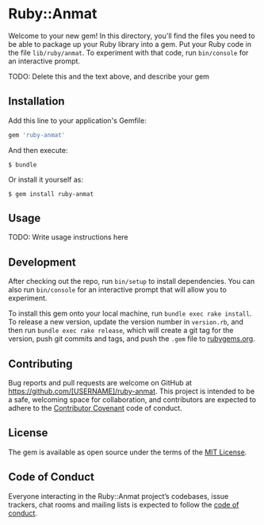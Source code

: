 # Ruby::Anmat

Welcome to your new gem! In this directory, you'll find the files you need to be able to package up your Ruby library into a gem. Put your Ruby code in the file `lib/ruby/anmat`. To experiment with that code, run `bin/console` for an interactive prompt.

TODO: Delete this and the text above, and describe your gem

## Installation

Add this line to your application's Gemfile:

```ruby
gem 'ruby-anmat'
```

And then execute:

    $ bundle

Or install it yourself as:

    $ gem install ruby-anmat

## Usage

TODO: Write usage instructions here

## Development

After checking out the repo, run `bin/setup` to install dependencies. You can also run `bin/console` for an interactive prompt that will allow you to experiment.

To install this gem onto your local machine, run `bundle exec rake install`. To release a new version, update the version number in `version.rb`, and then run `bundle exec rake release`, which will create a git tag for the version, push git commits and tags, and push the `.gem` file to [rubygems.org](https://rubygems.org).

## Contributing

Bug reports and pull requests are welcome on GitHub at https://github.com/[USERNAME]/ruby-anmat. This project is intended to be a safe, welcoming space for collaboration, and contributors are expected to adhere to the [Contributor Covenant](http://contributor-covenant.org) code of conduct.

## License

The gem is available as open source under the terms of the [MIT License](https://opensource.org/licenses/MIT).

## Code of Conduct

Everyone interacting in the Ruby::Anmat project’s codebases, issue trackers, chat rooms and mailing lists is expected to follow the [code of conduct](https://github.com/[USERNAME]/ruby-anmat/blob/master/CODE_OF_CONDUCT.md).
